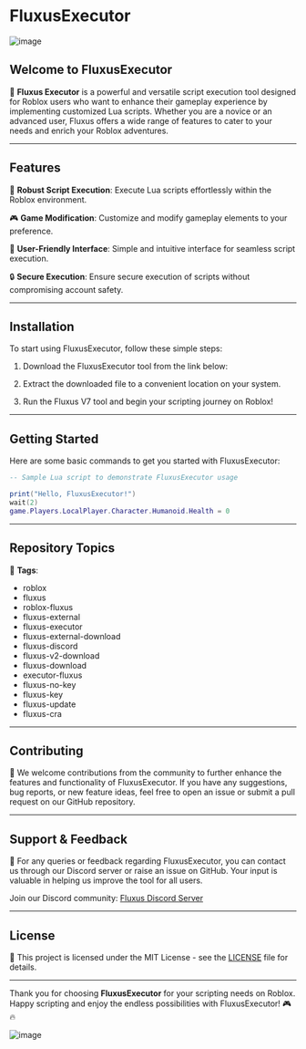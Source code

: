 # FluxusExecutor

![image](https://github.com/user-attachments/assets/38fefc29-c2c6-4500-ad8e-219e78eac32a)


## Welcome to FluxusExecutor 

🚀 **Fluxus Executor** is a powerful and versatile script execution tool designed for Roblox users who want to enhance their gameplay experience by implementing customized Lua scripts. Whether you are a novice or an advanced user, Fluxus offers a wide range of features to cater to your needs and enrich your Roblox adventures.

---

## Features

🌟 **Robust Script Execution**: Execute Lua scripts effortlessly within the Roblox environment.

🎮 **Game Modification**: Customize and modify gameplay elements to your preference.

🔧 **User-Friendly Interface**: Simple and intuitive interface for seamless script execution.

🔒 **Secure Execution**: Ensure secure execution of scripts without compromising account safety.

---

## Installation

To start using FluxusExecutor, follow these simple steps:

1. Download the FluxusExecutor tool from the link below:

2. Extract the downloaded file to a convenient location on your system.

3. Run the Fluxus V7 tool and begin your scripting journey on Roblox!

---

## Getting Started

Here are some basic commands to get you started with FluxusExecutor:

```lua
-- Sample Lua script to demonstrate FluxusExecutor usage

print("Hello, FluxusExecutor!")
wait(2)
game.Players.LocalPlayer.Character.Humanoid.Health = 0
```

---

## Repository Topics

🔖 **Tags**: 
- roblox 
- fluxus 
- roblox-fluxus 
- fluxus-external 
- fluxus-executor 
- fluxus-external-download 
- fluxus-discord 
- fluxus-v2-download 
- fluxus-download 
- executor-fluxus 
- fluxus-no-key 
- fluxus-key 
- fluxus-update 
- fluxus-cra

---

## Contributing

🤝 We welcome contributions from the community to further enhance the features and functionality of FluxusExecutor. If you have any suggestions, bug reports, or new feature ideas, feel free to open an issue or submit a pull request on our GitHub repository.

---

## Support & Feedback

📧 For any queries or feedback regarding FluxusExecutor, you can contact us through our Discord server or raise an issue on GitHub. Your input is valuable in helping us improve the tool for all users.

Join our Discord community: [Fluxus Discord Server](https://discord.gg/fluxuscommunity)

---

## License

📝 This project is licensed under the MIT License - see the [LICENSE](LICENSE) file for details.

---

Thank you for choosing **FluxusExecutor** for your scripting needs on Roblox. Happy scripting and enjoy the endless possibilities with FluxusExecutor! 🎮🔥

![image](https://github.com/user-attachments/assets/74299f94-5149-4d1c-bd39-1842f8245779)

